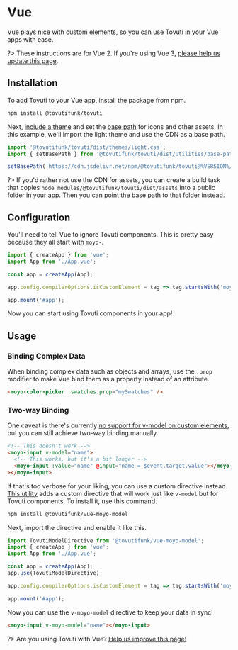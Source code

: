 # Vue

Vue [plays nice](https://custom-elements-everywhere.com/#vue) with custom elements, so you can use Tovuti in your Vue apps with ease.

?> These instructions are for Vue 2. If you're using Vue 3, [please help us update this page](https://github.com/tovutifunk/tovuti/blob/next/docs/frameworks/vue.md).

## Installation

To add Tovuti to your Vue app, install the package from npm.

```bash
npm install @tovutifunk/tovuti
```

Next, [include a theme](/getting-started/themes) and set the [base path](/getting-started/installation#setting-the-base-path) for icons and other assets. In this example, we'll import the light theme and use the CDN as a base path.

```jsx
import '@tovutifunk/tovuti/dist/themes/light.css';
import { setBasePath } from '@tovutifunk/tovuti/dist/utilities/base-path';

setBasePath('https://cdn.jsdelivr.net/npm/@tovutifunk/tovuti@%VERSION%/dist/');
```

?> If you'd rather not use the CDN for assets, you can create a build task that copies `node_modules/@tovutifunk/tovuti/dist/assets` into a public folder in your app. Then you can point the base path to that folder instead.

## Configuration

You'll need to tell Vue to ignore Tovuti components. This is pretty easy because they all start with `moyo-`.

```js
import { createApp } from 'vue';
import App from './App.vue';

const app = createApp(App);

app.config.compilerOptions.isCustomElement = tag => tag.startsWith('moyo-');

app.mount('#app');
```

Now you can start using Tovuti components in your app!

## Usage

### Binding Complex Data

When binding complex data such as objects and arrays, use the `.prop` modifier to make Vue bind them as a property instead of an attribute.

```html
<moyo-color-picker :swatches.prop="mySwatches" />
```

### Two-way Binding

One caveat is there's currently [no support for v-model on custom elements](https://github.com/vuejs/vue/issues/7830), but you can still achieve two-way binding manually.

```html
<!-- This doesn't work -->
<moyo-input v-model="name">
  <!-- This works, but it's a bit longer -->
  <moyo-input :value="name" @input="name = $event.target.value"></moyo-input
></moyo-input>
```

If that's too verbose for your liking, you can use a custom directive instead. [This utility](https://www.npmjs.com/package/@tovutifunk/vue-moyo-model) adds a custom directive that will work just like `v-model` but for Tovuti components. To install it, use this command.

```bash
npm install @tovutifunk/vue-moyo-model
```

Next, import the directive and enable it like this.

```js
import TovutiModelDirective from '@tovutifunk/vue-moyo-model';
import { createApp } from 'vue';
import App from './App.vue';

const app = createApp(App);
app.use(TovutiModelDirective);

app.config.compilerOptions.isCustomElement = tag => tag.startsWith('moyo-');

app.mount('#app');
```

Now you can use the `v-moyo-model` directive to keep your data in sync!

```html
<moyo-input v-moyo-model="name"></moyo-input>
```

?> Are you using Tovuti with Vue? [Help us improve this page!](https://github.com/tovutifunk/tovuti/blob/next/docs/frameworks/vue.md)
